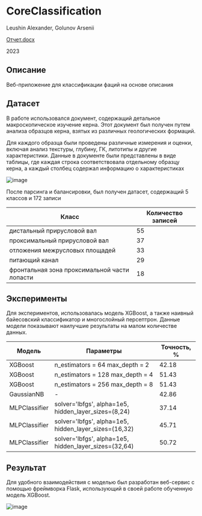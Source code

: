 # CoreClassification
Leushin Alexander, Golunov Arsenii 

[Отчет.docx](https://github.com/amptxs/CoreClassification/files/10892509/default.docx)

2023

## Описание
Веб-приложение для классификации фаций на основе описания

## Датасет
В работе использовался документ, содержащий детальное макроскопическое изучение керна. Этот документ был получен путем анализа образцов керна, взятых из различных геологических формаций.

Для каждого образца были проведены различные измерения и оценки, включая анализ текстуры, глубину, ГК, литотипы и другие характеристики. Данные в документе были представлены в виде таблицы, где каждая строка соответствовала отдельному образцу керна, а каждый столбец содержал информацию о характеристиках 

![image](https://user-images.githubusercontent.com/72046996/222974778-50764ff3-632a-49be-9055-54853661bc94.png)

После парсинга и балансировки, был получен датасет, содержащий 5 классов и 172 записи

| Класс  | Количество записей |
| ------------- | ------------- |
| дистальный прирусловой вал | 55  |
| проксимальный прирусловой вал | 37  |
| отложения межрусловых площадей  | 33  |
| питающий канал | 29  |
| фронтальная зона проксимальной части лопасти | 18  |

## Эксперименты
Для экспериментов, использовалась модель XGBoost, а также наивный байесовский классификатор и многослойный персептрон. Данные модели показывают наилучшие результаты на малом количестве данных. 

| Модель  | Параметры | Точность, % |
| ------------- | ------------- | ------------- |
| XGBoost | n_estimators = 64 max_depth = 2 | 42.18 |
| XGBoost | n_estimators = 128 max_depth = 4 | 51.43 |
| XGBoost | n_estimators = 256 max_depth = 8 | 51.43 |
| GaussianNB | - | 42.86 |
| MLPClassifier | solver='lbfgs', alpha=1e5, hidden_layer_sizes=(8,24) | 37.14 |
| MLPClassifier | solver='lbfgs', alpha=1e5, hidden_layer_sizes=(16,32) | 45.71 |
| MLPClassifier | solver='lbfgs', alpha=1e5, hidden_layer_sizes=(32,64) | 50.72 |

## Результат
Для удобного взаимодействия с моделью был разработан веб-сервис с помощью фреймворка Flask, использующий в своей работе обученную модель XGBoost.

![image](https://user-images.githubusercontent.com/72046996/222975170-a4602746-1575-42e9-88c8-80003f9dd272.png)
